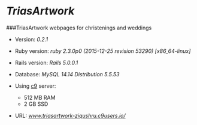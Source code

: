 # _TriasArtwork_
###TriasArtwork webpages for christenings and weddings

* Version: _0.2.1_

* Ruby version: _ruby 2.3.0p0 (2015-12-25 revision 53290) [x86_64-linux]_

* Rails version: _Rails 5.0.0.1_

* Database: _MySQL 14.14 Distribution 5.5.53_

* Using [c9](https://c9.io) server:
    * 512 MB RAM
    * 2   GB SSD

* URL: _www.triasartwork-ziqushru.c9users.io/_